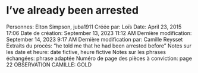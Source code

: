 # I’ve already been arrested

Personnes: Elton Simpson, juba1911
Créée par: Loïs
Date: April 23, 2015 17:06
Date de création: September 13, 2023 11:12 AM
Dernière modification: September 14, 2023 9:17 AM
Dernière modification par: Camille Reysset
Extraits du procès: “he told me that he had been arrested before”
Notes sur les date et heure: date fictive, heure fictive
Notes sur les phrases échangées: phrase adaptée
Numéro de page des pièces à conviction: page 22
OBSERVATION CAMILLE: GOLD